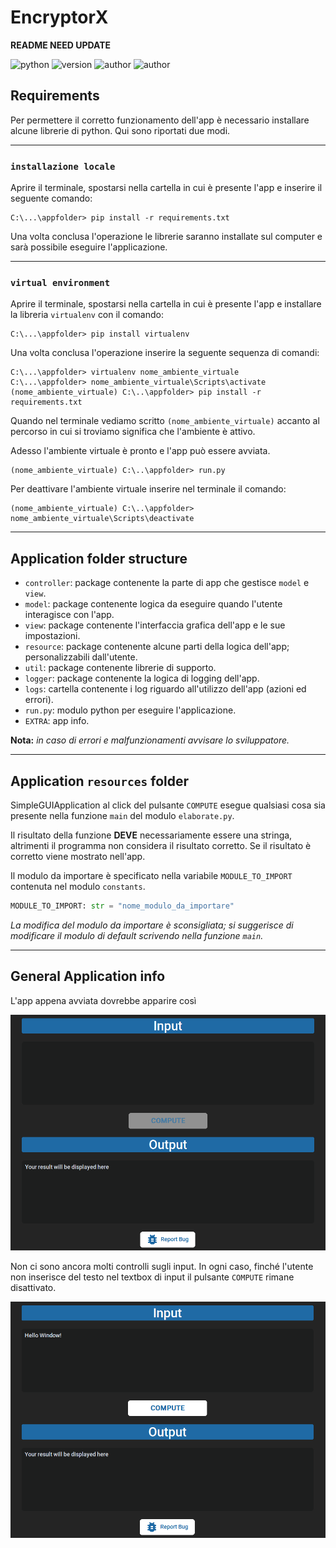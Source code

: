 # EncryptorX

__README NEED UPDATE__

![python](https://img.shields.io/static/v1?label=python&message=3.11&color=green&style=for-the-badge&logo=python) ![version](https://img.shields.io/static/v1?label=version&message=0.0.2-alpha&color=green&style=for-the-badge) ![author](https://img.shields.io/static/v1?label=author&message=Mova801&color=blue&style=for-the-badge) ![author](https://img.shields.io/static/v1?label=license&message=MIT&color=success&style=for-the-badge)

## Requirements

Per permettere il corretto funzionamento dell'app è necessario installare alcune librerie di python. Qui sono riportati
due modi.

---

### `installazione locale`

Aprire il terminale, spostarsi nella cartella in cui è presente l'app e inserire il seguente comando:

```shell
C:\...\appfolder> pip install -r requirements.txt
```

Una volta conclusa l'operazione le librerie saranno installate sul computer e sarà possibile eseguire l'applicazione.

---

### `virtual environment`

Aprire il terminale, spostarsi nella cartella in cui è presente l'app e installare la libreria `virtualenv` con il
comando:

```shell
C:\...\appfolder> pip install virtualenv
```

Una volta conclusa l'operazione inserire la seguente sequenza di comandi:

```shell
C:\...\appfolder> virtualenv nome_ambiente_virtuale
C:\...\appfolder> nome_ambiente_virtuale\Scripts\activate
(nome_ambiente_virtuale) C:\..\appfolder> pip install -r requirements.txt 
```

Quando nel terminale vediamo scritto `(nome_ambiente_virtuale)` accanto al percorso in cui si troviamo significa che
l'ambiente è attivo.

Adesso l'ambiente virtuale è pronto e l'app può essere avviata.

```shell
(nome_ambiente_virtuale) C:\..\appfolder> run.py
```

Per deattivare l'ambiente virtuale inserire nel terminale il comando:

```shell
(nome_ambiente_virtuale) C:\..\appfolder> nome_ambiente_virtuale\Scripts\deactivate
```

---

## Application folder structure

- `controller`: package contenente la parte di app che gestisce `model` e `view`.
- `model`: package contenente logica da eseguire quando l'utente interagisce con l'app.
- `view`: package contenente l'interfaccia grafica dell'app e le sue impostazioni.
- `resource`: package contenente alcune parti della logica dell'app; personalizzabili dall'utente.
- `util`: package contenente librerie di supporto.
- `logger`: package contenente la logica di logging dell'app.
- `logs`: cartella contenente i log riguardo all'utilizzo dell'app (azioni ed errori).
- `run.py`: modulo python per eseguire l'applicazione.
- `EXTRA`: app info.

__Nota:__ _in caso di errori e malfunzionamenti avvisare lo sviluppatore._

---

## Application `resources` folder

SimpleGUIApplication al click del pulsante `COMPUTE` esegue qualsiasi cosa sia presente nella funzione `main` del
modulo `elaborate.py`.

Il risultato della funzione __DEVE__ necessariamente essere una stringa, altrimenti il programma non considera il
risultato corretto. Se il risultato è corretto viene mostrato nell'app.

Il modulo da importare è specificato nella variabile `MODULE_TO_IMPORT` contenuta nel modulo `constants`.

```python
MODULE_TO_IMPORT: str = "nome_modulo_da_importare"
```

_La modifica del modulo da importare è sconsigliata; si suggerisce di modificare il modulo di default scrivendo nella
funzione `main`._

---

## General Application info

L'app appena avviata dovrebbe apparire così

<img alt="just started app" src="extra\app_layout_0.png" title="started app" width="600"/>

Non ci sono ancora molti controlli sugli input. In ogni caso, finché l'utente non inserisce del testo nel textbox di
input il pulsante `COMPUTE` rimane disattivato.

<img alt="just started app" src="extra\app_layout_1.png" title="started app" width="600"/>
